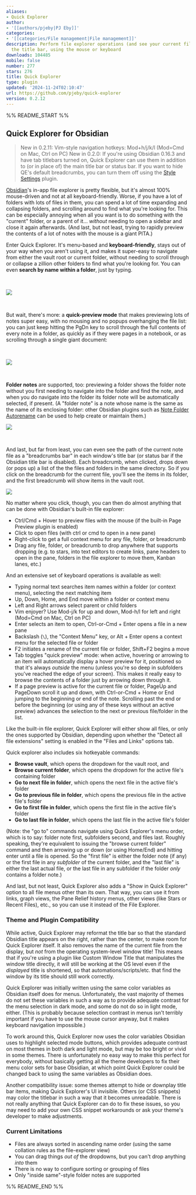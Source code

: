 ```yaml
---
aliases:
- Quick Explorer
author:
- '[[authors/pjeby|PJ Eby]]'
categories:
- '[[categories/File management|File management]]'
description: Perform file explorer operations (and see your current file path) from
  the title bar, using the mouse or keyboard
downloads: 104485
mobile: false
number: 277
stars: 276
title: Quick Explorer
type: plugin
updated: '2024-11-24T02:10:47'
url: https://github.com/pjeby/quick-explorer
version: 0.2.12
---
```


%% README_START %%

## Quick Explorer for Obsidian

> New in 0.2.11: Vim-style navigation hotkeys: Mod+h/j/k/l (Mod=Cmd on Mac, Ctrl on PC)
> New in 0.2.0: If you're using Obsidian 0.16.3 and have tab titlebars turned on, Quick Explorer can use them in addition to (or in place of) the main title bar or status bar. If you want to hide QE's default breadcrumbs, you can turn them off using the [Style Settings](https://github.com/mgmeyers/obsidian-style-settings) plugin.

[Obsidian](https://obsidian.md)'s in-app file explorer is pretty flexible, but it's almost 100% mouse-driven and not at all keyboard-friendly.  Worse, if you have a lot of folders with lots of files in them, you can spend a lot of time expanding and collapsing folders, and scrolling around to find what you're looking for.  This can be especially annoying when all you want is to do something with the "current" folder, or a parent of it...  *without* needing to open a sidebar and close it again afterwards.  (And last, but not least, trying to rapidly preview the contents of a lot of notes with the mouse is a giant PITA.)

Enter Quick Explorer.  It's menu-based and **keyboard-friendly**, stays out of your way when you aren't using it, and makes it super-easy to navigate from either the vault root or current folder, without needing to scroll through or collapse a zillion other folders to find what you're looking for.  You can even **search by name within a folder**, just by typing.

&nbsp;

![](https://raw.githubusercontent.com/pjeby/quick-explorer/master/quick-explorer.png)

&nbsp;

But wait, there's more: a **quick-preview mode** that makes previewing lots of notes super easy, with no mousing and no popups overhanging the file list: you can just keep hitting the PgDn key to scroll through the full contents of every note in a folder, as quickly as if they were pages in a notebook, or as scrolling through a single giant document:

&nbsp;

![](https://raw.githubusercontent.com/pjeby/quick-explorer/master/quick-preview.png)

&nbsp;

**Folder notes** are supported, too: previewing a folder shows the folder note without you first needing to navigate into the folder and find the note, and when you do navigate into the folder its folder note will be automatically selected, if present.  (A "folder note" is a note whose name is the same as the name of its enclosing folder: other Obsidian plugins such as [Note Folder Autorename](https://github.com/pjeby/note-folder-autorename) can be used to help create or maintain them.)

![](https://raw.githubusercontent.com/pjeby/quick-explorer/master/folder-note.png)

&nbsp;

And last, but far from least, you can even see the path of the current note file as a "breadcrumbs bar" in each window's title bar (or status bar if the Obsidian title bar is disabled).  Each breadcrumb, when clicked, drops down (or pops up) a list of the the files and folders in the same directory.  So if you click on the breadcrumb for the current file, you'll see the items in its folder, and the first breadcrumb will show items in the vault root.

![](https://raw.githubusercontent.com/pjeby/quick-explorer/master/breadcrumbs.png)

No matter where you click, though, you can then do almost anything that can be done with Obsidian's built-in file explorer:

* Ctrl/Cmd + Hover to preview files with the mouse (if the built-in Page Preview plugin is enabled)
* Click to open files (with ctrl or cmd to open in a new pane)
* Right-click to get a full context menu for any file, folder, or breadcrumb
* Drag any file, folder, or breadcrumb to drop anywhere that supports dropping (e.g. to stars, into text editors to create links, pane headers to open in the pane, folders in the file explorer to move them, Kanban lanes, etc.)

And an extensive set of keyboard operations is available as well:

* Typing normal text searches item names within a folder (or context menu), selecting the next matching item
* Up, Down, Home, and End move within a folder or context menu
* Left and Right arrows select parent or child folders
* Vim enjoyer?  Use Mod-j/k for up and down, Mod-h/l for left and right  (Mod=Cmd on Mac, Ctrl on PC)
* Enter selects an item to open, Ctrl-or-Cmd + Enter opens a file in a new pane
* Backslash (`\`), the "Context Menu" key, or Alt + Enter opens a context menu for the selected file or folder
* F2 initiates a rename of the current file or folder, Shift+F2 begins a move
* Tab toggles "quick preview" mode: when active, hovering or arrowing to an item will automatically display a hover preview for it, positioned so that it's always *outside* the menu (unless you're so deep in subfolders you've reached the edge of your screen).  This makes it really easy to browse the contents of a folder just by arrowing down through it.
* If a page preview is active for the current file or folder, PageUp and PageDown scroll it up and down, with Ctrl-or-Cmd + Home or End jumping to the beginning or end of the note.  Scrolling past the end or before the beginning (or using any of these keys without an active preview) advances the selection to the next or previous file/folder in the list.

Like the built-in file explorer, Quick Explorer will either show all files, or only the ones supported by Obsidian, depending upon whether the "Detect all file extensions" setting is enabled in the "Files and Links" options tab.

Quick explorer also includes six hotkeyable commands:

* **Browse vault**, which opens the dropdown for the vault root, and
* **Browse current folder**, which opens the dropdown for the active file's containing folder
* **Go to next file in folder**, which opens the next file in the active file's folder
* **Go to previous file in folder**, which opens the previous file in the active file's folder
* **Go to first file in folder**, which opens the first file in the active file's folder
* **Go to last file in folder**, which opens the last file in the active file's folder

(Note: the "go to" commands navigate using Quick Explorer's menu order, which is to say: folder note first, subfolders second, and files last.  Roughly speaking, they're equivalent to issuing the "browse current folder" command and then arrowing up or down (or using Home/End) and hitting enter until a file is opened.  So the "first file" is either the folder note (if any) or the first file in any *subfolder* of the current folder, and the "last file" is either the last actual file, or the last file in any subfolder if the folder *only* contains a folder note.)

And last, but not least, Quick Explorer also adds a "Show in Quick Explorer" option to all file menus other than its own.  That way, you can use it from links, graph views, the Pane Relief history menus, other views (like Stars or Recent Files), etc., so you can use it instead of the File Explorer.

### Theme and Plugin Compatibility

While active, Quick Explorer may reformat the title bar so that the standard Obsidian title appears on the right, rather than the center, to make room for Quick Explorer itself.  It also removes the name of the current file from the display, but *not* from the operating system-level window title!  This means that if you're using a plugin like Custom Window Title that manipulates the window title directly, it will still be working at the OS level even if the *displayed* title is shortened, so that automations/scripts/etc. that find the window by its title should still work correctly.

Quick Explorer was initially written using the same color variables as Obsidian itself does for menus.  Unfortunately, the vast majority of themes do not set these variables in such a way as to provide adequate contrast for the menu selection in dark mode, and some do not do so in light mode, either.  (This is probably because selection contrast in menus isn't terribly important if you have to use the mouse cursor anyway, but it makes keyboard navigation impossible.)

To work around this, Quick Explorer now uses the color variables Obsidian uses to highlight selected mode buttons, which provides adequate contrast on most themes in both dark and light mode, but may be too bright or vivid in some themes.  There is unfortunately no easy way to make this perfect for everybody, without basically getting all the theme developers to fix their menu color sets for base Obsidian, at which point Quick Explorer could be changed back to using the same variables as Obsidian does.

Another compatibility issue: some themes attempt to hide or downplay title bar items, making Quick Explorer's UI invisible.  Others (or CSS snippets) may color the titlebar in such a way that it becomes unreadable.  There is not really anything that Quick Explorer can do to fix these issues, so you may need to add your own CSS snippet workarounds or ask your theme's developer to make adjustments.

### Current Limitations

* Files are always sorted in ascending name order (using the same collation rules as the file-explorer view)
* You can drag things *out of* the dropdowns, but you can't drop anything *into* them
* There is no way to configure sorting or grouping of files
* Only "inside same"-style folder notes are supported



%% README_END %%
